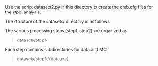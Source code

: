 Use the script datasets2.py in this directory to create the crab.cfg files for the stpol analysis.

The structure of the datasets/ directory is as follows

The various processing steps (step1, step2) are organized as
>datasets/stepN

Each step contains subdirectories for data and MC

>datasets/stepN/{data,mc}
